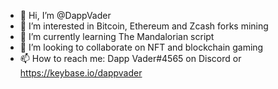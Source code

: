 - 👋 Hi, I’m @DappVader
- 👀 I’m interested in Bitcoin, Ethereum and Zcash forks mining
- 🌱 I’m currently learning The Mandalorian script 
- 💞️ I’m looking to collaborate on NFT and blockchain gaming
- 📫 How to reach me: Dapp Vader#4565 on Discord or https://keybase.io/dappvader

<!---
DappVader/DappVader is a ✨ special ✨ repository because its `README.md` (this file) appears on your GitHub profile.
You can click the Preview link to take a look at your changes.
--->
